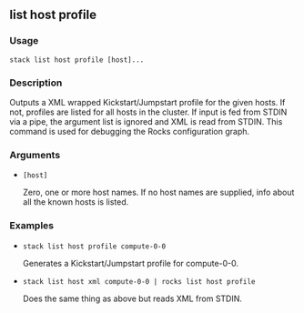 ## list host profile

### Usage

`stack list host profile [host]...`

### Description

Outputs a XML wrapped Kickstart/Jumpstart profile for the given hosts.
	If not, profiles are listed for all hosts in the cluster. If input is
	fed from STDIN via a pipe, the argument list is ignored and XML is
	read from STDIN.  This command is used for debugging the Rocks
	configuration graph.

### Arguments

* `[host]`

   Zero, one or more host names. If no host names are supplied, info about
	all the known hosts is listed.


### Examples

* `stack list host profile compute-0-0`

   Generates a Kickstart/Jumpstart profile for compute-0-0.

* `stack list host xml compute-0-0 | rocks list host profile`

   Does the same thing as above but reads XML from STDIN.



